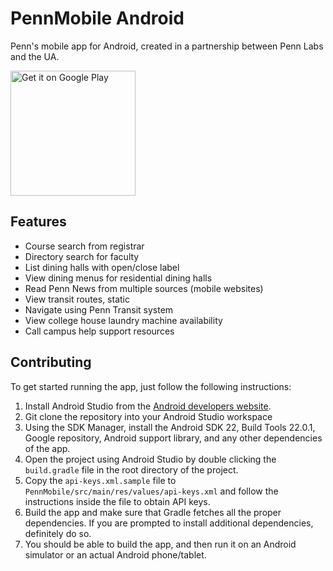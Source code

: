 PennMobile Android
===================

Penn's mobile app for Android, created in a partnership between Penn Labs and the UA.

<a href="https://play.google.com/store/apps/details?id=com.pennapps.labs.pennmobile"><img width="200px" alt="Get it on Google Play" src="https://play.google.com/intl/en_us/badges/images/apps/en-play-badge.png"/></a>

## Features

* Course search from registrar
* Directory search for faculty
* List dining halls with open/close label
* View dining menus for residential dining halls
* Read Penn News from multiple sources (mobile websites)
* View transit routes, static
* Navigate using Penn Transit system
* View college house laundry machine availability
* Call campus help support resources

## Contributing

To get started running the app, just follow the following instructions:

1. Install Android Studio from the [Android developers website](https://developer.android.com/sdk/installing/studio.html).
2. Git clone the repository into your Android Studio workspace
3. Using the SDK Manager, install the Android SDK 22, Build Tools 22.0.1, Google repository, Android support library, and any other dependencies of the app.
4. Open the project using Android Studio by double clicking the `build.gradle` file in the root directory of the project.
5. Copy the `api-keys.xml.sample` file to `PennMobile/src/main/res/values/api-keys.xml` and follow the instructions inside the file to obtain API keys.
6. Build the app and make sure that Gradle fetches all the proper dependencies. If you are prompted to install additional dependencies, definitely do so.
7. You should be able to build the app, and then run it on an Android simulator or an actual Android phone/tablet.
